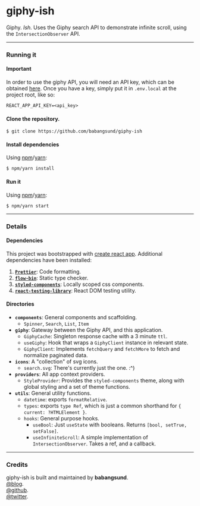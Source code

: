 # giphy-ish

Giphy. *Ish.* Uses the Giphy search API to demonstrate infinite scroll, using the `IntersectionObserver` API.

---
### Running it

#### Important

In order to use the giphy API, you will need an API key, which can be obtained [here](https://developers.giphy.com/docs/api).
Once you have a key, simply put it in `.env.local` at the project root, like so:

	REACT_APP_API_KEY=<api_key>

#### Clone the repository.

    $ git clone https://github.com/babangsund/giphy-ish

#### Install dependencies 

Using [npm](https://www.npmjs.com/)/[yarn](https://yarnpkg.com/):

    $ npm/yarn install

#### Run it

Using [npm](https://www.npmjs.com/)/[yarn](https://yarnpkg.com/):

    $ npm/yarn start

---
### Details

#### Dependencies

This project was bootstrapped with [create react app](https://github.com/facebook/create-react-app).
Additional dependencies have been installed:

1. [**`Prettier`**](https://prettier.io/): Code formatting.
2. [**`flow-bin`**](https://github.com/facebook/flow): Static type checker.
3. [**`styled-components`**](https://github.com/styled-components/styled-components): Locally scoped css components.
3. [**`react-testing-library`**](https://github.com/testing-library/react-testing-library): React DOM testing utility.

#### Directories

- **`components`**: General components and scaffolding.
    - `Spinner`, `Search`, `List`, `Item`
- **`giphy`**:  Gateway between the Giphy API, and this application.
	- `GiphyCache`: Singleton response cache with a 3 minute `ttl`.
	- `useGiphy`: Hook that wraps a `GiphyClient` instance in relevant state.
	- `GiphyClient`: Implements `fetchQuery` and `fetchMore` to fetch and normalize paginated data.
- **`icons`**:  A "collection" of svg icons.
    - `search.svg`:  There's currently just the one. :^)
- **`providers`**: All app context providers.
	- `StyleProvider`: Provides the `styled-components` theme, along with global styling and a set of theme functions.
- **`utils`**: General utility functions.
	- `datetime`: exports `formatRelative`.
	- `types`:  exports `type Ref`, which is just a common shorthand for `{ current: ?HTMLElement }`.
	- `hooks`:  General purpose hooks.
		- `useBool`: Just `useState` with booleans. Returns `[bool, setTrue, setFalse]`.
		- `useInfiniteScroll`: A simple implementation of `IntersectionObserver`. Takes a ref, and a callback.

---
### Credits

giphy-ish is built and maintained by **babangsund**.  
[@blog](https://babangsund.com/).  
[@github](https://github.com/babangsund).  
[@twitter](https://twitter.com/babangsund). 
